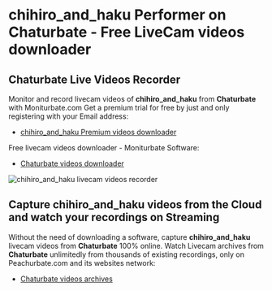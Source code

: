 # chihiro_and_haku Performer on Chaturbate - Free LiveCam videos downloader

## Chaturbate Live Videos Recorder

Monitor and record livecam videos of **chihiro_and_haku** from **Chaturbate** with Moniturbate.com
Get a premium trial for free by just and only registering with your Email address:
* [chihiro_and_haku Premium videos downloader](https://moniturbate.com/request-demo-licence-key.html)

Free livecam videos downloader - Moniturbate Software:
* [Chaturbate videos downloader](https://moniturbate.com/moniturbate-download-software.html)

![chihiro_and_haku livecam videos recorder](https://peachurnet.com/templates/moniturbate-software.png)


## Capture chihiro_and_haku videos from the Cloud and watch your recordings on Streaming

Without the need of downloading a software, capture **chihiro_and_haku** livecam videos from **Chaturbate** 100% online.
Watch Livecam archives from **Chaturbate** unlimitedly from thousands of existing recordings, only on Peachurbate.com and its websites network:
* [Chaturbate videos archives](https://peachurnet.com/)